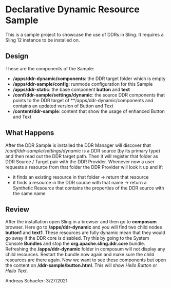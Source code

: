 # Declarative Dynamic Resource Sample

This is a sample project to showcase the use of DDRs in Sling. It requires a Sling 12
instance to be installed on.

## Design

These are the components of the Sample:

* **/apps/ddr-dynamic/components**: the DDR target folder which is empty
* **/apps/ddr-sample/config**: runmode configuration for this Sample
* **/apps/ddr-static**: the base component **button** and **text**
* **/conf/ddr-sample/settings/dynamic**: the source DDR components that points to the DDR target of **/apps/ddr-dynamic/components and contains an updated version of Button and Text
* **/content/ddr-sample**: content that show the usage of enhanced Button and Text

## What Happens

After the DDR Sample is installed the DDR Manager will discover that */conf/ddr-sample/settings/dynamic*
is a DDR source (by its primary type) and then read out the DDR target path. Then it will register that
folder as DDR Source / Target pair with the DDR Provider. Whenever now a user requests a resource from that
folder the DDR Provider will look it up and if:

* it finds an existing resource in that folder -> return that resource
* it finds a resource in the DDR source with that name -> return a Synthetic Resource that contains the properties of the DDR source with the same name

## Review

After the installation open Sling in a browser and then go to **composum** browser.
Here go to **/apps/ddr-dynamic** and you will find two child nodes **button1** and **text1**.
These resources are fully dynamic mean that they would go away if the DDR core is disabled.
Try this by going to the System Console **Bundles** and stop the **org.apache.sling.ddr.core** bundle.
Refreshing the **/apps/ddr-dynamic** folder in composum will not display any child resources. Restart
the bundle now again and make sure the child resources are there again.
Now we want to see these components but open the content on **/ddr-sample/button.html**. This will
show *Hello Button* or *Hello Text*.

Andreas Schaefer: 3/27/2021